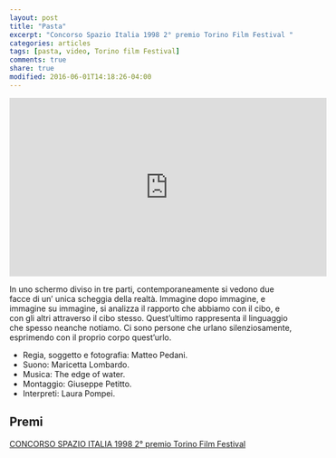 ```yaml
---
layout: post
title: "Pasta"
excerpt: "Concorso Spazio Italia 1998 2° premio Torino Film Festival "
categories: articles
tags: [pasta, video, Torino film Festival]
comments: true
share: true
modified: 2016-06-01T14:18:26-04:00
---
```

<iframe width="560" height="315" 
        src="https://www.youtube.com/embed/QZI-aqQSEdo" 
        frameborder="0" allow="autoplay; encrypted-media" allowfullscreen>
</iframe>

In uno schermo diviso in tre parti, contemporaneamente si vedono due facce di un’ unica scheggia della realtà. Immagine dopo immagine, e immagine su immagine, si analizza il rapporto che abbiamo con il cibo, e con gli altri attraverso il cibo stesso. Quest’ultimo rappresenta il linguaggio che spesso neanche notiamo. Ci sono persone che urlano silenziosamente, esprimendo con il proprio corpo quest’urlo.

* Regia, soggetto e fotografia: Matteo Pedani.
* Suono: Maricetta Lombardo.
* Musica: The edge of water.
* Montaggio: Giuseppe Petitto.
* Interpreti: Laura Pompei.
## Premi
[CONCORSO SPAZIO ITALIA 1998 2° premio Torino Film Festival](http://www.torinofilmfest.org/film/1082/pasta.html)
